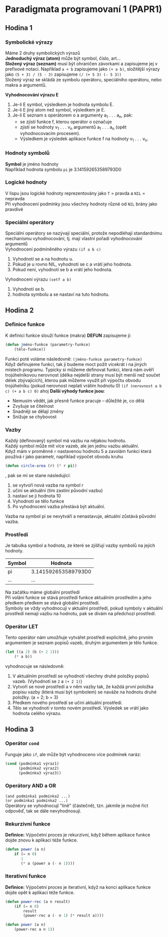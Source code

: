 # Paradigmata programovaní 1 (PAPR1)
## Hodina 1
### **Symbolické výrazy**
Máme 2 druhy symbolických výrazů<br>
**Jednoduchý výraz (atom)** může být symbol, číslo, art… <br>
**Složený výraz (seznam)** musí být ohraničen závorkami a zapisujeme jej v prefixové notaci. 
Například `a + b` zapisujeme jako `(+ a b)`, složitější výrazy jako `(5 + 3) / (5 - 3)` zapisujeme `(/ (+ 5 3) (- 5 3))`<br>
Složený výraz se skládá ze symbolu operátoru, speciálního operátoru, nebo makra a argumentů.

**Vyhodnocování výrazu E**<br>
1. Je-li E symbol, výsledkem je hodnota symbolu E. <br>
2. Je-li E jiný atom než symbol, výsledkem je E. <br>
3. Je-li E seznam s operátorem o a argumenty a<sub>1</sub> . . . a<sub>n</sub>, pak: <br>
   - se zjistí funkce f, kterou operátor o označuje
   - zjistí se hodnoty v<sub>1</sub> . . . v<sub>n</sub> argumentů a<sub>1</sub> . . . a<sub>n</sub> (opět vyhodnocovacím procesem).
   - Výsledkem je výsledek aplikace funkce f na hodnoty v<sub>1</sub> . . . v<sub>n</sub>.

### **Hodnoty symbolů**
**Symbol** je jméno hodnoty<br>
Například hodnota symbolu `pi` je 3.141592653589793D0

### **Logické hodnoty**
V lispu jsou logické hodnoty reprezentovány jako `T` = pravda a `NIL` = nepravda<br>
Při vyhodnocení podmínky jsou všechny hodnoty různé od `NIL` brány jako pravdivé

### **Speciální operátory**
Speciální operátory se nazývají speciální, protože nepodléhají standardnímu mechanismu vyhodnocování, tj. mají vlastní pořadí vyhodnocování argumentů<br>
Vyhodnocení podmíněného výrazu `(if a b c)`
1. Vyhodnotí se a na hodnotu u.
2. Pokud je u rovno NIL, vyhodnotí se c a vrátí jeho hodnota.
3. Pokud není, vyhodnotí se b a vrátí jeho hodnota.

Vyhodnocení výrazu `(setf a b)`
1. Vyhodnotí se b.
2. hodnota symbolu a se nastaví na tuto hodnotu.

## Hodina 2
### **Definice funkce**
K definici funkce slouží funkce (makra) **DEFUN**
zapisujeme ji:
``` lisp
(defun jméno-funkce (parametry-funkce)
    (tělo-funkce))
```
Funkci poté voláme následovně: `(jméno-funkce parametry-funkce)`<br>
Když definujeme funkci, tak ji budeme moct požít vícekrát i na jiných místech programu. Typicky si můžeme definovat funkci, která nám ověří trojúhelníkovou nerovnost (délka nejdelší strany musí být menší než součet délek zbývajících), kterou pak můžeme využít při výpočtu obvodu trojúhelníku (pokud nerovnost neplatí vrátím hodnotu 0) `(if (nerovnost a b c) (+ a b c) 0)` ahoj
**Další výhody funkce jsou**:<br>
- Nemusím vědět, jak přesně funkce pracuje – důležité je, co dělá
- Zvyšuje se čitelnost
- Snadněji se dělají změny
- Snižuje se chybovost

### **Vazby**
Každý (definovaný) symbol má vazbu na nějakou hodnotu.<br>
Každý symbol může mít více vazeb, ale jen jednu vazbu aktuální.<br>
Když mám v proměnné `r` nastavenou hodnotu 5 a zavolám funkci která používá r jako parametr, například výpočet obvodu kruhu 
``` lisp
(defun circle-area (r) (* r pi))
```
, pak se mi se stane následující:
1. se vytvoří nová vazba na symbol r
2. učiní se aktuální (tím zastíní původní vazbu)
3. nastaví se jí hodnota 10
4. Vyhodnotí se tělo funkce
5. Po vyhodnocení vazba přestává být aktuální.

Vazba na symbol pi se nevytváří a nenastavuje, aktuální zůstává původní vazba.

### **Prostředí**
Je tabulka symbol a hodnota, ze které se zjišťují vazby symbolů na jejich hodnoty.

| Symbol | Hodnota             |
|--------|---------------------|
| pi     | 3.141592653589793D0 |
| ...    | ...                 |

Na začátku máme globální prostředí<br>
Při volání funkce se stává prostředí funkce aktuálním prostředím a jeho předkem předkem se stává globální prostředí. <br>
Symboly se vždy vyhodnocují v aktuální prostředí, pokud symboly v aktuální prostředí nemají vazbu na hodnotu, pak se dívám na předchozí prostředí.

### **Operátor LET**
Tento operátor nám umožňuje vytvářet prostředí explicitně, jeho prvním argumentem je seznam popisů vazeb, druhým argumentem je tělo funkce.
``` lisp
(let ((a 2) (b (+ 2 1)))
    (* a b))
```
vyhodnocuje se následovně:
1. V aktuálním prostředí se vyhodnotí všechny druhé položky popisů vazeb. (Vyhodnotí se `2` a `(+ 2 1)`)
2. Vytvoří se nové prostředí a v něm vazby tak, že každá první položka popisu vazby (která musí být symbolem) se naváže na hodnotu druhé položky. (a = 2; b = 3)
3. Předkem nového prostředí se učiní aktuální prostředí.
4. Tělo se vyhodnotí v tomto novém prostředí. Výsledek se vrátí jako hodnota celého výrazu. 

## Hodina 3
### Operátor `cond`
Funguje jako `if`, ale může být vyhodnoceno více podmínek naráz:<br>
``` lisp
(cond (podmínka1 výraz1)
      (podmínka2 výraz2)
      (podmínka3 výraz3))
```
### Operátory AND a OR
`(and podmínka1 podmínka2 ...)`<br>
`(or podmínka1 podmínka2 ...)`<br>
Operátory se vyhodnocují "líně" (částečně), tzn. jakmile je možné říct odpověď, tak se dále nevyhodnosují.

### Rekurzivní funkce
**Definice:** Výpočetní proces je rekurzivní, když během aplikace funkce dojde znovu k aplikaci téže
funkce.
``` lisp
(defun power (a n)
    if (= n 0)
       1
       (* a (power a (- n 1))))
```
### Iterativní funkce
**Definice:** Výpočetní proces je iterativní, když na konci aplikace funkce dojde opět k aplikaci téže
funkce.
``` lisp
(defun power-rec (a n result)
    (if (= n 0)
        result
        (power-rec a (- n 1) (* result a))))

(defun power (a n)
    (power-rec a n 1))
```
